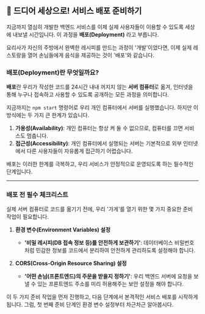 ## 🚀 드디어 세상으로! 서비스 배포 준비하기

지금까지 열심히 개발한 백엔드 서비스를 이제 실제 사용자들이 이용할 수 있도록 세상에 내보낼 시간입니다. 이 과정을 **배포(Deployment)** 라고 부릅니다.

요리사가 자신의 주방에서 완벽한 레시피를 만드는 과정이 '개발'이었다면, 이제 실제 레스토랑을 열어 손님들에게 음식을 제공하는 것이 '배포'와 같습니다.

### 배포(Deployment)란 무엇일까요?

**배포**란 우리가 작성한 코드를 24시간 내내 꺼지지 않는 **서버 컴퓨터**로 옮겨, 인터넷을 통해 누구나 접속하고 사용할 수 있도록 공개하는 모든 과정을 의미합니다.

지금까지는 `npm start` 명령어로 우리 개인 컴퓨터에서 서버를 실행했습니다. 하지만 이 방식에는 두 가지 큰 한계가 있습니다.

1.  **가용성(Availability)**: 개인 컴퓨터는 항상 켜 둘 수 없으므로, 컴퓨터를 끄면 서비스도 멈춥니다.
2.  **접근성(Accessibility)**: 개인 컴퓨터에서 실행되는 서버는 기본적으로 외부 인터넷에서 다른 사용자들이 자유롭게 접근하기 어렵습니다.

배포는 이러한 한계를 극복하고, 우리 서비스가 안정적으로 운영되도록 하는 필수적인 단계입니다.

---

### 배포 전 필수 체크리스트

실제 서버 컴퓨터로 코드를 옮기기 전에, 우리 '가게'를 열기 위한 몇 가지 중요한 준비 작업이 필요합니다.

1.  **환경 변수(Environment Variables) 설정**

    - **'비밀 레시피(DB 접속 정보 등)를 안전하게 보관하기'**: 데이터베이스 비밀번호처럼 민감한 정보를 코드에서 분리하여 안전하게 관리하도록 설정해야 합니다.

2.  **CORS(Cross-Origin Resource Sharing) 설정**
    - **'어떤 손님(프론트엔드)의 주문을 받을지 정하기'**: 우리 백엔드 서버에 요청을 보낼 수 있는 프론트엔드 주소를 미리 허용해주는 보안 설정을 해야 합니다.

이 두 가지 준비 작업을 먼저 진행하고, 다음 단계에서 본격적인 서비스 배포를 시작하게 됩니다. 그럼, 첫 번째 준비 단계인 환경 변수 설정부터 차근차근 알아봅시다.
